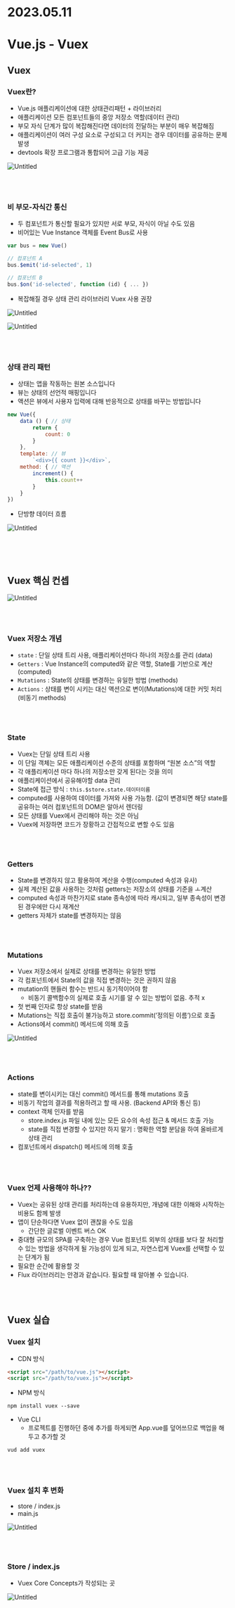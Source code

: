 # 2023.05.11

# Vue.js - Vuex

## Vuex

### Vuex란?

- Vue.js 애플리케이션에 대한 상태관리패턴 + 라이브러리
- 애플리케이션 모든 컴포넌트들의 중앙 저장소 역할(데이터 관리)
- 부모 자식 단계가 많이 복잡해진다면 데이터의 전달하는 부분이 매우 복잡해짐
- 애플리케이션이 여러 구성 요소로 구성되고 더 커지는 경우 데이터를 공유하는 문제 발생
- devtools 확장 프로그램과 통합되어 고급 기능 제공

![Untitled](./20230511_Vuex_data/Untitled.png)

<br>
<br>

### 비 부모-자식간 통신

- 두 컴포넌트가 통신할 필요가 있지만 서로 부모, 자식이 아닐 수도 있음
- 비어있는 Vue Instance 객체를 Event Bus로 사용

```jsx
var bus = new Vue()

// 컴포넌트 A
bus.$emit('id-selected', 1)

// 컴포넌트 B
bus.$on('id-selected', function (id) { ... })
```

- 복잡해질 경우 상태 관리 라이브러리 Vuex 사용 권장

![Untitled](./20230511_Vuex_data/Untitled%201.png)

![Untitled](./20230511_Vuex_data/Untitled%202.png)

<br>
<br>

### 상태 관리 패턴

- 상태는 앱을 작동하는 원본 소스입니다
- 뷰는 상태의 선언적 매핑입니다
- 액션은 뷰에서 사용자 입력에 대해 반응적으로 상태를 바꾸는 방법입니다

```jsx
new Vue({
	data () { // 상태
		return {
			count: 0
		}
	},
	template: // 뷰
		`<div>{{ count }}</div>`,
	method: { // 액션
		increment() {
			this.count++
		}
	}
})
```

- 단방향 데이터 흐름

![Untitled](./20230511_Vuex_data/Untitled%203.png)

<br>
<br>

<br>

## Vuex 핵심 컨셉

![Untitled](./20230511_Vuex_data/Untitled%204.png)

<br>
<br>

### Vuex 저장소 개념

- `state` : 단일 상태 트리 사용, 애플리케이션마다 하나의 저장소를 관리 (data)
- `Getters` : Vue Instance의 computed와 같은 역할, State를 기반으로 계산 (computed)
- `Mutations` : State의 상태를 변경하는 유일한 방법 (methods)
- `Actions` : 상태를 변이 시키는 대신 액션으로 변이(Mutations)에 대한 커밋 처리 (비동기 methods)

<br>
<br>

### State

- Vuex는 단일 상태 트리 사용
- 이 단일 객체는 모든 애플리케이션 수준의 상태를 포함하며 “원본 소스”의 역할
- 각 애플리케이션 마다 하나의 저장소만 갖게 된다는 것을 의미
- 애플리케이션에서 공유해야할 data 관리
- State에 접근 방식 : `this.$store.state.데이터이름`
- computed를 사용하여 데이터를 가져와 사용 가능함. (값이 변경되면 해당 state를 공유하는 여러 컴포넌트의 DOM은 알아서 렌더링
- 모든 상태를 Vuex에서 관리해야 하는 것은 아님
- Vuex에 저장하면 코드가 장황하고 간접적으로 변할 수도 있음

<br>
<br>

### Getters

- State를 변경하지 않고 활용하여 계산을 수행(computed 속성과 유사)
- 실제 계산된 값을 사용하는 것처럼 getters는 저장소의 상태를 기준을 ㅗ계산
- computed 속성과 마찬가지로 state 종속성에 따라 캐시되고, 일부 종속성이 변경된 경우에만 다시 재계산
- getters 자체가 state를 변경하지는 않음

<br>
<br>

### Mutations

- Vuex 저장소에서 실제로 상태를 변경하는 유일한 방법
- 각 컴포넌트에서 State의 값을 직접 변경하는 것은 권하지 않음
- mutation의 핸들러 함수는 반드시 동기적이어야 함
    - 비동기 콜백함수의 실제로 호출 시기를 알 수 있는 방법이 없음. 추적 x
- 첫 번째 인자로 항상 state를 받음
- Mutations는 직접 호출이 불가능하고 store.commit(’정의된 이름’)으로 호출
- Actions에서 commit() 메서드에 의해 호출

![Untitled](./20230511_Vuex_data/Untitled%205.png)

<br>
<br>

### Actions

- state를 변이시키는 대신 commit() 메서드를 통해 mutations 호출
- 비동기 작업의 결과를 적용하려고 할 때 사용. (Backend API와 통신 등)
- context 객체 인자를 받음
    - store.index.js 파일 내에 있는 모든 요수의 속성 접근 & 메서드 호출 가능
    - state를 직접 변경할 수 있지만 하지 말기 : 명확한 역할 분담을 하여 올바르게 상태 관리
- 컴포넌트에서 dispatch() 메서드에 의해 호출

<br>
<br>

### Vuex 언제 사용해야 하나??

- Vuex는 공유된 상태 관리를 처리하는데 유용하지만, 개념에 대한 이해와 시작하는 비용도 함께 발생
- 앱이 단순하다면 Vuex 없이 괜찮을 수도 있음
    - 간단한 글로벌 이벤트 버스 OK
- 중대형 규모의 SPA를 구축하는 경우 Vue 컴포넌트 외부의 상태를 보다 잘 처리할 수 있는 방법을 생각하게 될 가능성이 있게 되고, 자연스럽게 Vuex를 선택할 수 있는 단계가 됨
- 필요한 순간에 활용할 것
- Flux 라이브러리는 안경과 같습니다. 필요할 때 알아볼 수 있습니다.

<br>
<br>

## Vuex 실습

### Vuex 설치

- CDN 방식

```html
<script src="/path/to/vue.js"></script>
<script src="/path/to/vuex.js"></script>
```

- NPM 방식

```html
npm install vuex --save
```

- Vue CLI
    - 프로젝트를 진행하던 중에 추가를 하게되면 App.vue를 덮어쓰므로 백업을 해두고 추가할 것

```html
vud add vuex
```

<br>
<br>

### Vuex 설치 후 변화

- store / index.js
- main.js

![Untitled](./20230511_Vuex_data/Untitled%206.png)

<br>

<br>

### Store / index.js

- Vuex Core Concepts가 작성되는 곳

![Untitled](./20230511_Vuex_data/Untitled%207.png)
